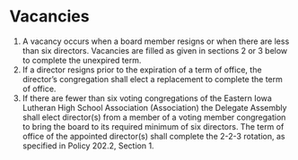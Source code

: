 # Vacancies

1. A vacancy occurs when a board member resigns or when there are less than six directors. Vacancies are filled as given in sections 2 or 3 below to complete the unexpired term. 
1. If a director resigns prior to the expiration of a term of office, the director’s congregation shall elect a replacement to complete the term of office. 
1. If there are fewer than six voting congregations of the Eastern Iowa Lutheran High School Association (Association) the Delegate Assembly shall elect director(s) from a member of a voting member congregation to bring the board to its required minimum of six directors. The term of office of the appointed director(s) shall complete the 2-2-3 rotation, as specified in Policy 202.2, Section 1.
